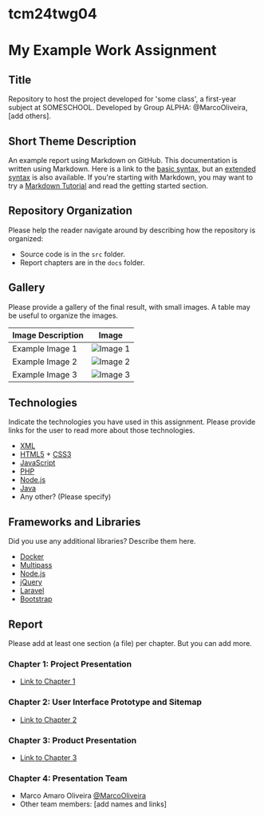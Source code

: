 # tcm24twg04
# My Example Work Assignment

## Title
Repository to host the project developed for 'some class', a first-year subject at SOMESCHOOL. Developed by Group ALPHA: @MarcoOliveira, [add others].

## Short Theme Description
An example report using Markdown on GitHub. This documentation is written using Markdown. Here is a link to the [basic syntax](https://www.markdownguide.org/basic-syntax/), but an [extended syntax](https://www.markdownguide.org/extended-syntax/) is also available. If you're starting with Markdown, you may want to try a [Markdown Tutorial](https://www.markdowntutorial.com/) and read the getting started section.

## Repository Organization
Please help the reader navigate around by describing how the repository is organized:

- Source code is in the `src` folder.
- Report chapters are in the `docs` folder.

## Gallery
Please provide a gallery of the final result, with small images. A table may be useful to organize the images.

| Image Description | Image |
|-------------------|-------|
| Example Image 1   | ![Image 1](link_to_image_1) |
| Example Image 2   | ![Image 2](link_to_image_2) |
| Example Image 3   | ![Image 3](link_to_image_3) |

## Technologies
Indicate the technologies you have used in this assignment. Please provide links for the user to read more about those technologies.

- [XML](https://www.w3schools.com/xml/)
- [HTML5](https://www.w3schools.com/html/html5_intro.asp) + [CSS3](https://www.w3schools.com/css/css_intro.asp)
- [JavaScript](https://www.w3schools.com/js/)
- [PHP](https://www.php.net/)
- [Node.js](https://nodejs.org/)
- [Java](https://www.oracle.com/java/technologies/javase-jdk11-downloads.html)
- Any other? (Please specify)

## Frameworks and Libraries
Did you use any additional libraries? Describe them here.

- [Docker](https://www.docker.com/)
- [Multipass](https://multipass.run/)
- [Node.js](https://nodejs.org/)
- [jQuery](https://jquery.com/)
- [Laravel](https://laravel.com/)
- [Bootstrap](https://getbootstrap.com/)

## Report
Please add at least one section (a file) per chapter. But you can add more.

### Chapter 1: Project Presentation
- [Link to Chapter 1](docs/chapter1_project_presentation.md)

### Chapter 2: User Interface Prototype and Sitemap
- [Link to Chapter 2](docs/chapter2_user_interface.md)

### Chapter 3: Product Presentation
- [Link to Chapter 3](docs/chapter3_product_presentation.md)

### Chapter 4: Presentation Team
- Marco Amaro Oliveira [@MarcoOliveira](https://github.com/MarcoOliveira)
- Other team members: [add names and links]
